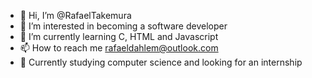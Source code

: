 - 👋 Hi, I’m @RafaelTakemura
- 👀 I’m interested in becoming a software developer
- 🌱 I’m currently learning C, HTML and Javascript
- 📫 How to reach me rafaeldahlem@outlook.com
- 📝 Currently studying computer science and looking for an internship

<!---
RafaelTakemura/RafaelTakemura is a ✨ special ✨ repository because its `README.md` (this file) appears on your GitHub profile.
You can click the Preview link to take a look at your changes.
--->
